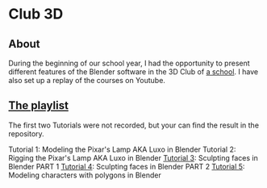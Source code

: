 # Club 3D

## About

During the beginning of our school year, I had the opportunity to present different features of the Blender software in the 3D Club of [a school](https://www.griffure.com/cauchemar).
I have also set up a replay of the courses on Youtube.

## [The playlist](https://youtube.com/playlist?list=PLAv6wnn0ldLB7BOpBpYbxgo59YDAdpy-j)

The first two Tutorials were not recorded, but your can find the result in the repository.

Tutorial 1: Modeling the Pixar's Lamp AKA Luxo in Blender
Tutorial 2: Rigging the Pixar's Lamp AKA Luxo in Blender
[Tutorial 3](https://youtu.be/gxXPbGqRaoY): Sculpting faces in Blender PART 1
[Tutorial 4](https://youtu.be/r2M2vwRyuj8): Sculpting faces in Blender PART 2
[Tutorial 5](https://youtu.be/JxNu7t6qohI): Modeling characters with polygons in Blender
